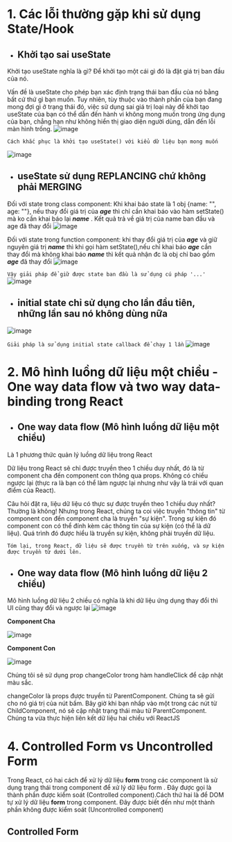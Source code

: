 # 1. Các lỗi thường gặp khi sử dụng State/Hook
* ## Khởi tạo sai useState
Khởi tạo useState nghĩa là gì? Để khởi tạo một cái gì đó là đặt giá trị ban đầu của nó.

Vấn đề là useState cho phép bạn xác định trạng thái ban đầu của nó bằng bất cứ thứ gì bạn muốn. Tuy nhiên, tùy thuộc vào thành phần của bạn đang mong đợi gì ở trạng thái đó, việc sử dụng sai giá trị loại này để khởi tạo useState của bạn có thể dẫn đến hành vi không mong muốn trong ứng dụng của bạn, chẳng hạn như không hiển thị giao diện người dùng, dẫn đến lỗi màn hình trống.
![image](https://user-images.githubusercontent.com/107029410/200182392-8feaba4a-8ceb-4d74-8da1-dbd6905f28c5.png)

`Cách khắc phục là khởi tạo useState() với kiểu dữ liệu bạn mong muốn`

![image](https://user-images.githubusercontent.com/107029410/200182568-16ae44a3-ee2d-4605-9972-8daf3e2b1e07.png)



* ## useState sử dụng REPLANCING chứ không phải MERGING
Đối với state trong class component: Khi khai báo state là 1 obj {name: "", age: ""}, nếu thay đổi giá trị của ***age*** thì chỉ cần khai báo vào hàm setState() mà ko cần khai báo lại ***name*** . Kết quả trả về giá trị của name ban đầu và age đã thay đổi
![image](https://user-images.githubusercontent.com/107029410/200179426-6e322d30-9406-440f-bfd5-c44634578e79.png)

Đối với state trong function component: khi thay đổi  giá trị của ***age*** và giữ nguyên giá trị ***name*** thì khi gọi hàm setState(),nếu chỉ khai báo ***age*** cần thay đổi mà không khai báo ***name*** thì kết quả nhận đc là obj chỉ bao gồm ***age*** đã thay đổi
![image](https://user-images.githubusercontent.com/107029410/200180015-2d1e4259-43fe-4d09-8fd9-2409499cf4ed.png)

`Vậy giải pháp để giữ được state ban đầu là sử dụng cú pháp '...'`
![image](https://user-images.githubusercontent.com/107029410/200180701-c50db61f-40d3-4381-a5bc-dae3acca2fb3.png)

* ## initial state chỉ sử dụng cho lần đầu tiên, những lần sau nó không dùng nữa
![image](https://user-images.githubusercontent.com/107029410/200182016-728b61f2-2013-4456-b322-0d39238eaccf.png)

`Giải pháp là sử dụng initial state callback để chạy 1 lần`
![image](https://user-images.githubusercontent.com/107029410/200182113-4068332d-9f72-4a77-96d4-f1f2844f13bb.png)

# 2. Mô hình luồng dữ liệu một chiều - One way data flow và two way data-binding trong React
* ## One way data flow (Mô hình luồng dữ liệu một chiều)
Là 1 phương thức quản lý luồng dữ liệu trong React

Dữ liệu trong React sẽ chỉ được truyền theo 1 chiều duy nhất, đó là từ component cha đến component con thông qua props. Không có chiều ngược lại (thực ra là bạn có thể làm ngược lại nhưng như vậy là trái với quan điểm của React).

Câu hỏi đặt ra, liệu dữ liệu có thực sự được truyền theo 1 chiều duy nhất? Thường là không! Nhưng trong React, chúng ta coi việc truyền "thông tin" từ component con đến component cha là truyền "sự kiện". Trong sự kiện đó component con có thể đính kèm các thông tin của sự kiện (có thể là dữ liệu). Quá trình đó được hiểu là truyền sự kiện, không phải truyền dữ liệu.

`Tóm lại, trong React, dữ liệu sẽ được truyền từ trên xuống, và sự kiện được truyền từ dưới lên.`

* ## One way data flow (Mô hình luồng dữ liệu 2 chiều)

Mô hình luồng dữ liệu 2 chiều có nghĩa là  khi dữ liệu ứng dụng thay đổi thì UI cũng thay đổi và ngược lại
![image](https://user-images.githubusercontent.com/107029410/200186062-063d2c0a-e1f2-4aea-81ba-1071c8255f28.png)

**Component Cha**

![image](https://user-images.githubusercontent.com/107029410/200186141-a7f42a48-5dfc-4e1b-8390-eb1c81f257d9.png)

**Component Con**

![image](https://user-images.githubusercontent.com/107029410/200186184-8c818013-1c3c-4f8b-af1a-de1d869c0400.png)

Chúng tôi sẽ sử dụng prop changeColor trong hàm  handleClick để cập nhật màu sắc. 

changeColor là props được truyền từ ParentComponent. Chúng ta sẽ gửi cho nó giá trị của nút bấm. Bây giờ khi bạn nhấp vào một trong các nút từ ChildComponent, nó sẽ cập nhật trạng thái màu từ ParentComponent. Chúng ta vừa thực hiện liên kết dữ liệu hai chiều với ReactJS
# 4. Controlled Form vs Uncontrolled Form
Trong React, có hai cách để xử lý dữ liệu  **form** trong các component là sử dụng trạng thái trong component để xử lý dữ liệu form . Đây được gọi là thành phần được kiểm soát (Controlled component).Cách thứ hai là để DOM tự xử lý dữ liệu **form** trong component. Đây được biết đến như một thành phần không được kiểm soát (Uncontrolled component)
## Controlled Form



